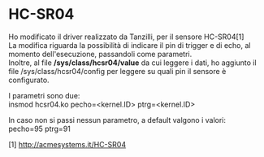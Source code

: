  HC-SR04
==========

Ho modificato il driver realizzato da Tanzilli, per il sensore HC-SR04[1]<br>
La modifica riguarda la possibilità di indicare il pin di trigger e di echo, al momento dell'esecuzione, passandoli come parametri.<br>
Inoltre, al file <b>/sys/class/hcsr04/value</b> da cui leggere i dati, ho aggiunto il file /sys/class/hcsr04/config per
leggere su quali pin il sensore è configurato.<br>

I parametri sono due:<br>
insmod hcsr04.ko pecho=<kernel.ID> ptrg=<kernel.ID><br>

In caso non si passi nessun parametro, a default valgono i valori:<br>
pecho=95 ptrg=91<br>

[1] http://acmesystems.it/HC-SR04
